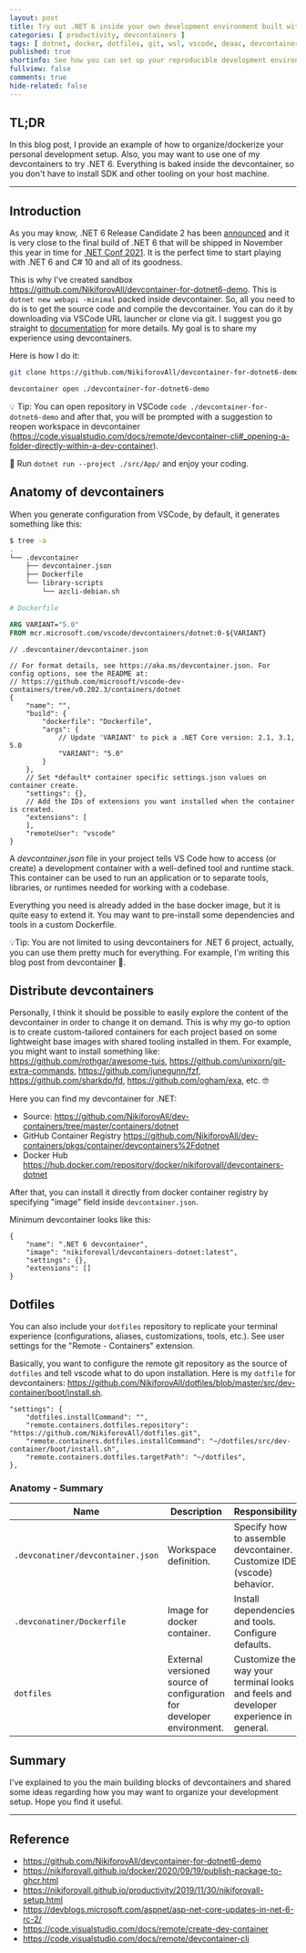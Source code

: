 ```yaml
---
layout: post
title: Try out .NET 6 inside your own development environment built with devcontainers, docker, and vscode
categories: [ productivity, devcontainers ]
tags: [ dotnet, docker, dotfiles, git, wsl, vscode, deaac, devcontainers ]
published: true
shortinfo: See how you can set up your reproducible development environment based on devcontainers without extra hustle.
fullview: false
comments: true
hide-related: false
---
```


## TL;DR

In this blog post, I provide an example of how to organize/dockerize your personal development setup. Also, you may want to use one of my devcontainers to try .NET 6. Everything is baked inside the devcontainer, so you don't have to install SDK and other tooling on your host machine.

---

## Introduction

As you may know, .NET 6 Release Candidate 2 has been [announced](https://devblogs.microsoft.com/aspnet/asp-net-core-updates-in-net-6-rc-2/) and it is very close to the final build of .NET 6 that will be shipped in November this year in time for [.NET Conf 2021](https://dotnetconf.net/). It is the perfect time to start playing with .NET 6 and C# 10 and all of its goodness.

This is why I've created sandbox <https://github.com/NikiforovAll/devcontainer-for-dotnet6-demo>. This is `dotnet new webapi -minimal` packed inside devcontainer. So, all you need to do is to get the source code and compile the devcontainer. You can do it by downloading via VSCode URL launcher or clone via git. I suggest you go straight to [documentation](https://code.visualstudio.com/docs/remote/create-dev-container) for more details. My goal is to share my experience using devcontainers.

Here is how I do it:

```bash
git clone https://github.com/NikiforovAll/devcontainer-for-dotnet6-demo

devcontainer open ./devcontainer-for-dotnet6-demo
```

💡 Tip: You can open repository in VSCode `code ./devcontainer-for-dotnet6-demo` and after that, you will be prompted with a suggestion to reopen workspace in devcontainer (<https://code.visualstudio.com/docs/remote/devcontainer-cli#_opening-a-folder-directly-within-a-dev-container>).

🚀 Run `dotnet run --project ./src/App/` and enjoy your coding.

## Anatomy of devcontainers

When you generate configuration from VSCode, by default, it generates something like this:

```bash
$ tree -a 
.
└── .devcontainer
    ├── devcontainer.json
    ├── Dockerfile
    └── library-scripts
        └── azcli-debian.sh
```

```Dockerfile
# Dockerfile

ARG VARIANT="5.0"
FROM mcr.microsoft.com/vscode/devcontainers/dotnet:0-${VARIANT}
```

```jsonc
// .devcontainer/devcontainer.json

// For format details, see https://aka.ms/devcontainer.json. For config options, see the README at:
// https://github.com/microsoft/vscode-dev-containers/tree/v0.202.3/containers/dotnet
{
    "name": "",
    "build": {
        "dockerfile": "Dockerfile",
        "args": { 
            // Update 'VARIANT' to pick a .NET Core version: 2.1, 3.1, 5.0
            "VARIANT": "5.0"
        }
    },
    // Set *default* container specific settings.json values on container create.
    "settings": {},
    // Add the IDs of extensions you want installed when the container is created.
    "extensions": [
    ],
    "remoteUser": "vscode"
}
```

A *devcontainer.json* file in your project tells VS Code how to access (or create) a development container with a well-defined tool and runtime stack. This container can be used to run an application or to separate tools, libraries, or runtimes needed for working with a codebase.

Everything you need is already added in the base docker image, but it is quite easy to extend it. You may want to pre-install some dependencies and tools in a custom Dockerfile.

💡Tip: You are not limited to using devcontainers for .NET 6 project, actually, you can use them pretty much for everything. For example, I'm writing this blog post from devcontainer 🙂.

## Distribute devcontainers

Personally, I think it should be possible to easily explore the content of the devcontainer in order to change it on demand. This is why my go-to option is to create custom-tailored containers for each project based on some lightweight base images with shared tooling installed in them. For example, you might want to install something like: <https://github.com/rothgar/awesome-tuis>, <https://github.com/unixorn/git-extra-commands>, <https://github.com/junegunn/fzf>, <https://github.com/sharkdp/fd>, <https://github.com/ogham/exa>, etc. 🤓

Here you can find my devcontainer for .NET:

* Source: <https://github.com/NikiforovAll/dev-containers/tree/master/containers/dotnet>
* GitHub Container Registry <https://github.com/NikiforovAll/dev-containers/pkgs/container/devcontainers%2Fdotnet>
* Docker Hub <https://hub.docker.com/repository/docker/nikiforovall/devcontainers-dotnet>

After that, you can install it directly from docker container registry by specifying "image" field inside `devcontainer.json`.

Minimum devcontainer looks like this:

```jsonc
{
    "name": ".NET 6 devcontainer",
    "image": "nikiforovall/devcontainers-dotnet:latest",
    "settings": {},
    "extensions": []
}
```

## Dotfiles

You can also include your `dotfiles` repository to replicate your terminal experience (configurations, aliases, customizations, tools, etc.). See user settings for the "Remote - Containers" extension.

Basically, you want to configure the remote git repository as the source of `dotfiles` and tell vscode what to do upon installation. Here is my `dotfile` for devcontainers: <https://github.com/NikiforovAll/dotfiles/blob/master/src/dev-container/boot/install.sh>.

```jsonc
"settings": {
    "dotfiles.installCommand": "",
    "remote.containers.dotfiles.repository": "https://github.com/NikiforovAll/dotfiles.git",
    "remote.containers.dotfiles.installCommand": "~/dotfiles/src/dev-container/boot/install.sh",
    "remote.containers.dotfiles.targetPath": "~/dotfiles",
},
```

### Anatomy - Summary

<table class="table table-sm table-responsive table-striped table-hover">
  <thead>
    <tr>
      <th scope="col">Name</th>
      <th scope="col">Description</th>
      <th scope="col">Responsibility</th>
    </tr>
  </thead>
  <tbody>
    <tr>
      <td><code>.devconatiner/devcontainer.json</code></td>
      <td>Workspace definition.</td>
      <td> Specify how to assemble devcontainer. Customize IDE (vscode) behavior.</td>
    </tr>
    <tr>
      <td><code>.devconatiner/Dockerfile</code></td>
      <td>Image for docker container.</td>
      <td>Install dependencies and tools. Configure defaults.</td>
    </tr>
    <tr>
      <td><code>dotfiles</code></td>
      <td>External versioned source of configuration for developer environment.</td>
      <td>Customize the way your terminal looks and feels and developer experience in general.</td>
    </tr>
  </tbody>
</table>


## Summary

I've explained to you the main building blocks of devcontainers and shared some ideas regarding how you may want to organize your development setup. Hope you find it useful.

---

## Reference

* <https://github.com/NikiforovAll/devcontainer-for-dotnet6-demo>
* <https://nikiforovall.github.io/docker/2020/09/19/publish-package-to-ghcr.html>
* <https://nikiforovall.github.io/productivity/2019/11/30/nikiforovall-setup.html>
* <https://devblogs.microsoft.com/aspnet/asp-net-core-updates-in-net-6-rc-2/>
* <https://code.visualstudio.com/docs/remote/create-dev-container>
* <https://code.visualstudio.com/docs/remote/devcontainer-cli>
